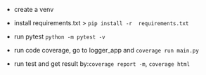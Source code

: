 
- create a venv
- install requirements.txt > ```pip install -r  requirements.txt```
- run pytest ```python -m pytest -v```

- run code coverage, go to logger_app and ```coverage run main.py``` 
- run test and get result by:```coverage report -m```, ```coverage html```

